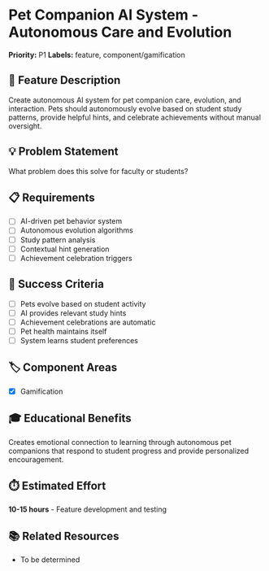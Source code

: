 # Pet Companion AI System - Autonomous Care and Evolution

**Priority:** P1
**Labels:** feature, component/gamification

## 🚀 Feature Description
Create autonomous AI system for pet companion care, evolution, and interaction. Pets should autonomously evolve based on student study patterns, provide helpful hints, and celebrate achievements without manual oversight.

## 💡 Problem Statement
What problem does this solve for faculty or students?

## 📋 Requirements
- [ ] AI-driven pet behavior system
- [ ] Autonomous evolution algorithms
- [ ] Study pattern analysis
- [ ] Contextual hint generation
- [ ] Achievement celebration triggers

## 🎯 Success Criteria
- [ ] Pets evolve based on student activity
- [ ] AI provides relevant study hints
- [ ] Achievement celebrations are automatic
- [ ] Pet health maintains itself
- [ ] System learns student preferences

## 🏷️ Component Areas
- [x] Gamification

## 🎓 Educational Benefits
Creates emotional connection to learning through autonomous pet companions that respond to student progress and provide personalized encouragement.

## ⏱️ Estimated Effort
**10-15 hours** - Feature development and testing

## 📚 Related Resources
- To be determined
